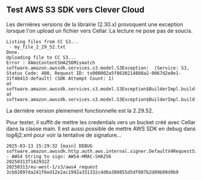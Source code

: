 ## Test AWS S3 SDK vers Clever Cloud

Les dernières versions de la librairie (2.30.x) provoquent une exception lorsque l'on upload un fichier vers Cellar. La lecture ne pose pas de soucis.

```
Listing files from CC S3...
 - my_file_2_29_52.txt
Done.
Uploading file to CC S3...
Error : XAmzContentSHA256Mismatch
software.amazon.awssdk.services.s3.model.S3Exception:  (Service: S3, Status Code: 400, Request ID: tx000002a5f8630214808a2-0067d2e0e1-31f40413-default) (SDK Attempt Count: 1)
at software.amazon.awssdk.services.s3.model.S3Exception$BuilderImpl.build(S3Exception.java:113)
at software.amazon.awssdk.services.s3.model.S3Exception$BuilderImpl.build(S3Exception.java:61)
```

La dernière version pleinement fonctionnelle est la 2.29.52.

Pour tester, il suffit de mettre les credentials vers un bucket créé avec Cellar dans la classe main.
Il est aussi possible de mettre AWS SDK en debug dans log4j2.xml pour voir la tentative de signature...

```
2025-03-13 15:29:32 [main] DEBUG software.amazon.awssdk.http.auth.aws.internal.signer.DefaultV4RequestSigner:85 - AWS4 String to sign: AWS4-HMAC-SHA256
20250313T142932Z
20250313/eu-west-1/s3/aws4_request
3cb02897da241f6ed12e2ac1992a331332c4d0a380855d5df087b2d09b09d9b9
```
